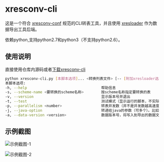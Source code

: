 xresconv-cli
==========

这是一个符合 [xresconv-conf](https://github.com/xresloader/xresconv-conf) 规范的CLI转表工具，并且使用 [xresloader](https://github.com/xresloader/xresloader) 作为数据导出工具后端。

依赖python,支持python2.7和python3（不支持python2.6）。

使用说明
------

直接使用仓库内源码或者[下载xresconv-cli](https://github.com/xresloader/xresconv-cli/releases)

```bash
python xresconv-cli.py [本脚本选项]... <转换列表文件> [-- [附加xresloader选项]...]
本脚本选项:
-h, --help                                  帮助信息
-s, --scheme-name <要转换的scheme名称>        按scheme名称指定要转换的表
-v, --version                               显示版本号并退出
-t, --test                                  测试模式（显示运行的脚本，不实际执行）
-p, --parallelism <number>                  转表并发数（并不是并发数越高速度越快，取决于java加载jar时的的编译优化，一般设成2是最快的）
-j, --java-option                           转递给java的参数（可多个）。比如 -j Xmx=2048m
-a, --data-version <version>                数据版本号，将写入到导出的数据文件中。传任意字符串都可以
```

示例截图
------
![示例截图-1](doc/snapshoot-1.png)

![示例截图-2](doc/snapshoot-2.png)